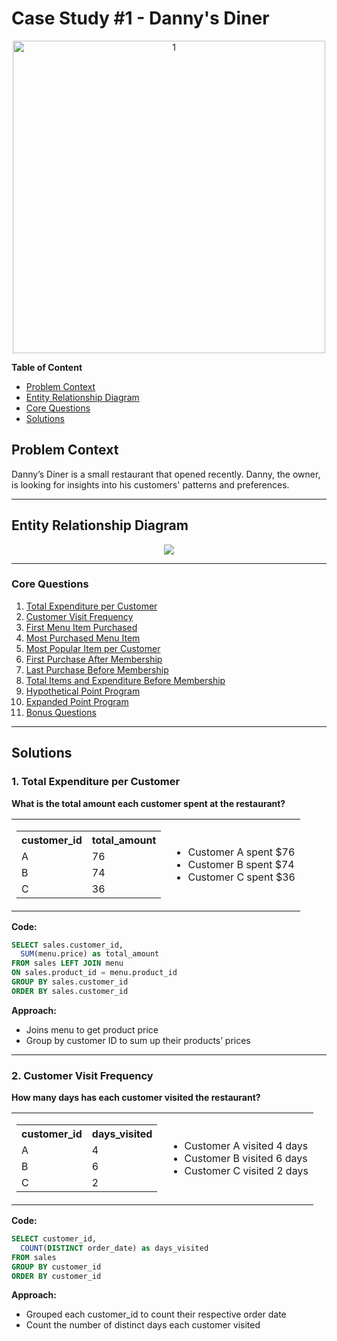 # Case Study #1 - Danny's Diner

<div align="center">
  <img src="https://github.com/user-attachments/assets/46eddd5e-45f8-4e2d-9308-08139c1f9a13" alt="1" width="500"/>
</div>

**Table of Content**
- [Problem Context](#problem-context)
- [Entity Relationship Diagram](#entity-relationship-diagram)
- [Core Questions](#core-questions)
- [Solutions](#solutions)



## Problem Context 
Danny’s Diner is a small restaurant that opened recently. Danny, the owner, is looking for insights into his customers' patterns and preferences.

----
## Entity Relationship Diagram
<div align="center">
  <img src="https://github.com/user-attachments/assets/af4821ca-8cf8-49ab-896b-95a38842b44f"/>
</div>

-------

### Core Questions
1. [Total Expenditure per Customer](#1-total-expenditure-per-customer)  
2. [Customer Visit Frequency](#2-customer-visit-frequency)  
3. [First Menu Item Purchased](#3-first-menu-item-purchased)  
4. [Most Purchased Menu Item](#4-most-purchased-menu-item)  
5. [Most Popular Item per Customer](#5-most-popular-item-per-customer)  
6. [First Purchase After Membership](#6-first-purchase-after-membership)  
7. [Last Purchase Before Membership](#7-last-purchase-before-membership)  
8. [Total Items and Expenditure Before Membership](#8-total-items-and-expenditure-before-membership)  
9. [Hypothetical Point Program](#9-hypothetical-point-program)  
10. [Expanded Point Program](#10-expanded-point-program)  
11. [Bonus Questions](#11-bonus-questions)  

-------

## Solutions

### 1. Total Expenditure per Customer 
**What is the total amount each customer spent at the restaurant?** 

<table>
  <tr>    
    <td>
      <table>
        <tr>
          <th>customer_id</th>
          <th>total_amount</th>
        </tr>
        <tr>
          <td>A</td>
          <td>76</td>
        </tr>
        <tr>
          <td>B</td>
          <td>74</td>
        </tr>
        <tr>
          <td>C</td>
          <td>36</td>
        </tr>
      </table>
    </td>
    <td><ul>
      <li>Customer A spent $76</li>
      <li>Customer B spent $74</li>
      <li>Customer C spent $36</li>
    </ul></td>
  </tr>
</table>

**Code:**
```sql
SELECT sales.customer_id, 
  SUM(menu.price) as total_amount
FROM sales LEFT JOIN menu 
ON sales.product_id = menu.product_id
GROUP BY sales.customer_id
ORDER BY sales.customer_id
```

**Approach:**
* Joins menu to get product price
* Group by customer ID to sum up their products’ prices

--------
### 2. Customer Visit Frequency
**How many days has each customer visited the restaurant?** 
<table>
  <tr>    
    <td>
      <table>
        <tr>
          <th>customer_id</th>
          <th>days_visited</th>
        </tr>
        <tr>
          <td>A</td>
          <td>4</td>
        </tr>
        <tr>
          <td>B</td>
          <td>6</td>
        </tr>
        <tr>
          <td>C</td>
          <td>2</td>
        </tr>
      </table>
    </td>
    <td><ul>
      <li>Customer A visited 4 days</li>
      <li>Customer B visited 6 days</li>
      <li>Customer C visited 2 days</li>
    </ul></td>
  </tr>
</table>

**Code:**
```sql
SELECT customer_id, 
  COUNT(DISTINCT order_date) as days_visited
FROM sales
GROUP BY customer_id
ORDER BY customer_id
```

**Approach:**
* Grouped each customer_id to count their respective order date
* Count the number of distinct days each customer visited








